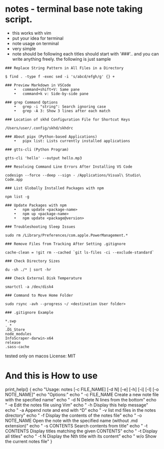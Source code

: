 # notes - terminal base note taking script.

- this works with vim
- put your idea for terminal
- note usage on terminal
- very simple
- note should be following
each titles should start with '###'.. and you can write anything freely.
the following is just sample  
```text
### Replace String Pattern in All Files in a Directory

$ find . -type f -exec sed -i 's/abcd/efgh/g' {} +

### Preview Markdown in VSCode
	•	command+shift+V: Same pane
	•	command+k v: Side-by-side pane

### grep Command Options
	•	grep -i "string": Search ignoring case
	•	grep -A 3: Show 3 lines after each match

### Location of skhd Configuration File for Shortcut Keys

/Users/user/.config/skhd/skhdrc

### About pipx (Python-based Applications)
	•	pipx list: Lists currently installed applications

### gtts-cli (Python Program)

gtts-cli 'hello' --output hello.mp3

### Resolving Command Line Errors After Installing VS Code

codesign --force --deep --sign - /Applications/Visual\ Studio\ Code.app

### List Globally Installed Packages with npm

npm list -g

### Update Packages with npm
	•	npm update <package-name>
	•	npm up <package-name>
	•	npm update <package@version>

### Troubleshooting Sleep Issues

sudo rm /Library/Preferences/com.apple.PowerManagement.*

### Remove Files from Tracking After Setting .gitignore

cache-clean = !git rm --cached `git ls-files -ci --exclude-standard`

### Check Directory Sizes

du -sh ./* | sort -hr

### Check External Disk Temperature

smartctl -a /dev/disk4

### Command to Move Home Folder

sudo rsync -avh --progress ~/ <destination User folder>

### .gitignore Example

*.swp
._*
.DS_Store
node_modules
InfoScraper-darwin-x64
release
.sass-cache
```  


tested only on macos
License: MIT

# And this is How to use
print_help() {
    echo "Usage: notes [-c FILE_NAME] [-d N] [-e] [-h] [-i] [-l] [-o NOTE_NAME]"
    echo "Options:"
    echo " -c FILE_NAME  Create a new note file with the specified name"
    echo " -d N          Delete N lines from the bottom"
    echo " -e            Edit the notes file using Vim"
    echo " -h            Display this help message"
    echo " -a            Append note and end with ^D"
    echo " -v            list md files in the notes directory"
    echo " -f            Display the contents of the notes file"
    echo " -o NOTE_NAME  Open the note with the specified name (without .md extension)"
    echo " -s CONTENTS   Search contents from title"
    echo " -t CONTENTS   Display titles matching the given CONTENTS"
    echo " -t            Display all titles"
    echo " -t N          Display the Nth title with its content"
    echo " w/o           Show the current notes file"
}

